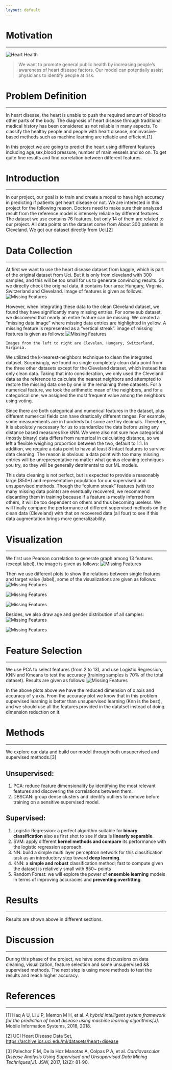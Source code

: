 ```yaml
---
layout: default
---
```


# Motivation
---
![Heart Health](/images/heart-health-2.jpg)

> We want to promote general public health by increasing people’s awareness of heart disease factors. Our model can potentially assist physicians to identify people at risk.

# Problem Definition
---
In heart disease, the heart is unable to push the required amount of blood to other parts of the body. The diagnosis of heart disease through traditional medical history has been considered as not reliable in many aspects. To classify the healthy people and people with heart disease, noninvasive-based methods such as machine learning are reliable and efficient.[1]

In this project we are going to predict the heart using different features including age,sex,blood pressure, number of main vessels and so on. To get quite fine results and find correlation between different features.

# Introduction
---
In our project, our goal is to train and create a model to have high accuracy in predicting if patients get heart disease or not. We are interested in this project for the following reason. Doctors need to make sure their analyzed result from the reference model is intensely reliable by different features. The dataset we use contains 76 features, but only 14 of them are related to our project. All data points on the dataset come from About 300 patients in Cleveland. We got our dataset directly from Uci.[2]

# Data Collection
---
At first we want to use the heart disease dataset from kaggle, which is part of the original dataset from Uci. But it is only from cleveland with 300 samples, and this will be too small for us to generate convincing results. So we directly check the original data, it contains four area: Hungary, Virginia, Switzerland and Cleveland. Image of features is given as follows:
![Missing Features](/images/features.png)

However, when integrating these data to the clean Cleveland dataset, we found they have significantly many missing entries. For some sub dataset, we discovered that nearly an entire feature can be missing. We created a “missing data image” where missing data entries are highlighted in yellow. A missing feature is represented as a “vertical streak”. image of missing features is given as follows:
![Missing Features](/images/missing_features.png)
                              
    Images from the left to right are Clevelan, Hungary, Switzerland, Virginia.

We utilized the k-nearest-neighbors technique to clean the integrated dataset. Surprisingly, we found no single completely clean data point from the three other datasets except for the Cleveland dataset, which instead has only clean data. Taking that into consideration, we only used the Cleveland data as the reference to calculate the nearest neighbors and attempted to restore the missing data one by one in the remaining three datasets. For a numerical feature, we took the arithmetic mean of the neighbors, and for a categorical one, we assigned the most frequent value among the neighbors using voting.

Since there are both categorical and numerical features in the dataset, plus different numerical fields can have drastically different ranges. For example, some measurements are in hundreds but some are tiny decimals. Therefore, it is absolutely necessary for us to standardize the data before using any distance based measures like kNN. We were also not sure how categorical (mostly binary) data differs from numerical in calculating distance, so we left a flexible weighing proportion between the two, default to 1:1. In addition, we require a data point to have at least 8 intact features to survive data cleaning. The reason is obvious: a data point with too many missing entries will be unrepresentative no matter what genius cleaning techniques you try, so they will be generally detrimental to our ML models.

This data cleaning is not perfect, but is expected to provide a reasonably large (850+) and representative population for our supervised and unsupervised methods. Though the “column streak” features (with too many missing data points) are eventually recovered, we recommend discarding them in training because if a feature is mostly inferred from others, it will be too dependent on others and thus becoming useless. We will finally compare the performance of different supervised methods on the clean data (Cleveland) with that on recovered data (all four) to see if this data augmentation brings more generalizability.

# Visualization
---
We first use Pearson correlation to generate graph among 13 features (except label), the image is given as follows:
![Missing Features](/images/corr.png)

Then we use different plots to show the relations between single features and target value (label), some of the visualizations are given as follows:
![Missing Features](/images/chest_pain.png)

![Missing Features](/images/cholestrol.png)

![Missing Features](/images/age.png)

Besides, we also draw age and gender distribution of all samples:
![Missing Features](/images/age_distribution.png)


![Missing Features](/images/gender.png)

# Feature Selection
---
We use PCA to select features (from 2 to 13), and use Logistic Regression, KNN and Kmeans to test the accuracy (training samples is 70% of the total dataset). Results are given as follows:
![Missing Features](/images/acc_pca.png)

In the above plots above we have the reduced dimension of x axis and accuracy of y axis. From the accuracy plot we know that in this problem supervised learning is better than unsupervised learning (Knn is the best), and we should use all the features provided in the datatset instead of doing dimension reduction on it.

# Methods
---
We explore our data and build our model through both unsupervised and supervised methods.[3]

## Unsupervised:
1. PCA: reduce feature dimensionality by identifying the most relevant features and discovering the correlations between them.
2. DBSCAN: group dense clusters and identify outliers to remove before training on a sensitive supervised model.

## Supervised:
1. Logistic Regression: a perfect algorithm suitable for **binary classification** also as first shot to see if data is **linearly separable**.
2. SVM: apply different **kernel methods and compare** its performance with the logistic regression approach.
3. NN: build a simple multi layer perceptron network for this classification task as an introductory step toward **deep learning**.
4. KNN: a **simple and robust** classification method; fast to compute given the dataset is relatively small with 850~ points
5. Random Forest: we will explore the power of **ensemble learning** models in terms of improving accuracies and **preventing overfitting**.

# Results
---
Results are shown above in different sections.

# Discussion
---
During this phase of the project, we have some discussions on data cleaning, visualization, feature selection and some unsupervised && supervised methods. The next step is using more methods to test the results and reach higher accuracy. 


# References
---
[1] Haq A U, Li J P, Memon M H, et al. *A hybrid intelligent system framework for the prediction of heart disease using machine learning algorithms[J]*. Mobile Information Systems, 2018, 2018.

[2] UCI Heart Disease Data Set, https://archive.ics.uci.edu/ml/datasets/heart+disease

[3] Palechor F M, De la Hoz Manotas A, Colpas P A, et al. *Cardiovascular Disease Analysis Using Supervised and Unsupervised Data Mining Techniques[J]*. JSW, 2017, 12(2): 81-90.
